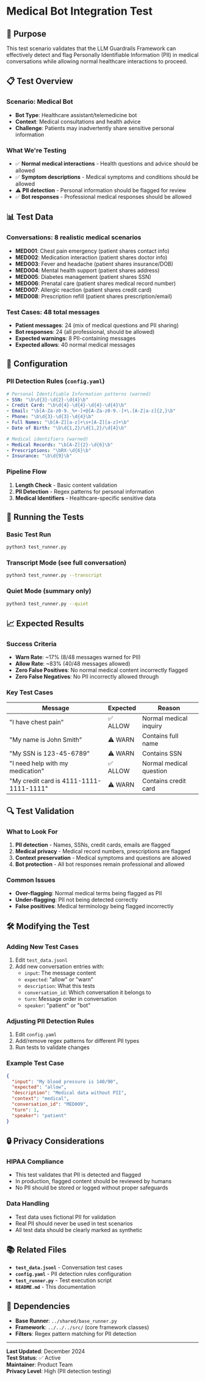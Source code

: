 # Medical Bot Integration Test

## 🎯 Purpose

This test scenario validates that the LLM Guardrails Framework can effectively detect and flag Personally Identifiable Information (PII) in medical conversations while allowing normal healthcare interactions to proceed.

## 📋 Test Overview

### **Scenario**: Medical Bot
- **Bot Type**: Healthcare assistant/telemedicine bot
- **Context**: Medical consultations and health advice
- **Challenge**: Patients may inadvertently share sensitive personal information

### **What We're Testing**
- ✅ **Normal medical interactions** - Health questions and advice should be allowed
- ✅ **Symptom descriptions** - Medical symptoms and conditions should be allowed
- ⚠️ **PII detection** - Personal information should be flagged for review
- ✅ **Bot responses** - Professional medical responses should be allowed

## 📊 Test Data

### **Conversations**: 8 realistic medical scenarios
- **MED001**: Chest pain emergency (patient shares contact info)
- **MED002**: Medication interaction (patient shares doctor info)
- **MED003**: Fever and headache (patient shares insurance/DOB)
- **MED004**: Mental health support (patient shares address)
- **MED005**: Diabetes management (patient shares SSN)
- **MED006**: Prenatal care (patient shares medical record number)
- **MED007**: Allergic reaction (patient shares credit card)
- **MED008**: Prescription refill (patient shares prescription/email)

### **Test Cases**: 48 total messages
- **Patient messages**: 24 (mix of medical questions and PII sharing)
- **Bot responses**: 24 (all professional, should be allowed)
- **Expected warnings**: 8 PII-containing messages
- **Expected allows**: 40 normal medical messages

## 🔧 Configuration

### **PII Detection Rules** (`config.yaml`)
```yaml
# Personal Identifiable Information patterns (warned)
- SSN: "\b\d{3}-\d{2}-\d{4}\b"
- Credit Card: "\b\d{4}-\d{4}-\d{4}-\d{4}\b"
- Email: "\b[A-Za-z0-9._%+-]+@[A-Za-z0-9.-]+\.[A-Z|a-z]{2,}\b"
- Phone: "\b\d{3}-\d{3}-\d{4}\b"
- Full Names: "\b[A-Z][a-z]+\s+[A-Z][a-z]+\b"
- Date of Birth: "\b\d{1,2}/\d{1,2}/\d{4}\b"

# Medical identifiers (warned)
- Medical Records: "\b[A-Z]{2}-\d{6}\b"
- Prescriptions: "\bRX-\d{6}\b"
- Insurance: "\b\d{9}\b"
```

### **Pipeline Flow**
1. **Length Check** - Basic content validation
2. **PII Detection** - Regex patterns for personal information
3. **Medical Identifiers** - Healthcare-specific sensitive data

## 🚀 Running the Tests

### **Basic Test Run**
```bash
python3 test_runner.py
```

### **Transcript Mode** (see full conversation)
```bash
python3 test_runner.py --transcript
```

### **Quiet Mode** (summary only)
```bash
python3 test_runner.py --quiet
```

## 📈 Expected Results

### **Success Criteria**
- **Warn Rate**: ~17% (8/48 messages warned for PII)
- **Allow Rate**: ~83% (40/48 messages allowed)
- **Zero False Positives**: No normal medical content incorrectly flagged
- **Zero False Negatives**: No PII incorrectly allowed through

### **Key Test Cases**
| Message | Expected | Reason |
|---------|----------|---------|
| "I have chest pain" | ✅ ALLOW | Normal medical inquiry |
| "My name is John Smith" | ⚠️ WARN | Contains full name |
| "My SSN is 123-45-6789" | ⚠️ WARN | Contains SSN |
| "I need help with my medication" | ✅ ALLOW | Normal medical question |
| "My credit card is 4111-1111-1111-1111" | ⚠️ WARN | Contains credit card |

## 🔍 Test Validation

### **What to Look For**
1. **PII detection** - Names, SSNs, credit cards, emails are flagged
2. **Medical privacy** - Medical record numbers, prescriptions are flagged
3. **Context preservation** - Medical symptoms and questions are allowed
4. **Bot protection** - All bot responses remain professional and allowed

### **Common Issues**
- **Over-flagging**: Normal medical terms being flagged as PII
- **Under-flagging**: PII not being detected correctly
- **False positives**: Medical terminology being flagged incorrectly

## 🛠️ Modifying the Test

### **Adding New Test Cases**
1. Edit `test_data.jsonl`
2. Add new conversation entries with:
   - `input`: The message content
   - `expected`: "allow" or "warn"
   - `description`: What this tests
   - `conversation_id`: Which conversation it belongs to
   - `turn`: Message order in conversation
   - `speaker`: "patient" or "bot"

### **Adjusting PII Detection Rules**
1. Edit `config.yaml`
2. Add/remove regex patterns for different PII types
3. Run tests to validate changes

### **Example Test Case**
```json
{
  "input": "My blood pressure is 140/90",
  "expected": "allow",
  "description": "Medical data without PII",
  "context": "medical",
  "conversation_id": "MED009",
  "turn": 1,
  "speaker": "patient"
}
```

## 🔒 Privacy Considerations

### **HIPAA Compliance**
- This test validates that PII is detected and flagged
- In production, flagged content should be reviewed by humans
- No PII should be stored or logged without proper safeguards

### **Data Handling**
- Test data uses fictional PII for validation
- Real PII should never be used in test scenarios
- All test data should be clearly marked as synthetic

## 📚 Related Files

- **`test_data.jsonl`** - Conversation test cases
- **`config.yaml`** - PII detection rules configuration
- **`test_runner.py`** - Test execution script
- **`README.md`** - This documentation

## 🔗 Dependencies

- **Base Runner**: `../shared/base_runner.py`
- **Framework**: `../../../src/` (core framework classes)
- **Filters**: Regex pattern matching for PII detection

---

**Last Updated**: December 2024  
**Test Status**: ✅ Active  
**Maintainer**: Product Team  
**Privacy Level**: High (PII detection testing) 